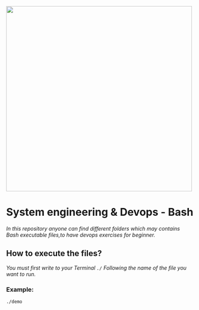 <img src="https://bashlogo.com/img/logo/png/monochrome_dark.png" high="" width="500">

# System engineering & Devops - Bash

_In this repository anyone can find different folders which may contains Bash executable files,to have devops exercises for beginner._

## How to execute the files?
_You must first write to your Terminal `./` Following the name of the file you want to run._
### Example:
```
./demo
```
